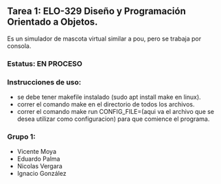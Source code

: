 ## Tarea 1: ELO-329 Diseño y Programación Orientado a Objetos.

Es un simulador de mascota virtual similar a pou, pero se trabaja por consola.

### Estatus: EN PROCESO


### Instrucciones de uso:
-  se debe tener makefile instalado (sudo apt install make en linux).
-  correr el comando make en el directorio de todos los archivos.
-  correr el comando make run CONFIG_FILE=(aqui va el archivo que se desea utilizar como configuracion) para que comience el programa.

### Grupo 1:
  - Vicente Moya
  - Eduardo Palma
  - Nicolas Vergara
  - Ignacio González

